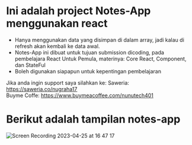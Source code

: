 # Ini adalah project Notes-App menggunakan react

- Hanya menggunakan data yang disimpan di dalam array, jadi kalau di refresh akan kembali ke data awal.
- Notes-App ini dibuat untuk tujuan submission dicoding, pada pembelajara React Untuk Pemula, materinya: Core React, Component, dan StateFul
- Boleh digunakan siapapun untuk kepentingan pembelajaran

Jika anda ingin support saya silahkan ke:
Saweria: https://saweria.co/nugraha17 \
Buyme Coffe: https://www.buymeacoffee.com/nunutech401


# Berikut adalah tampilan notes-app
![Screen Recording 2023-04-25 at 16 47 17](https://user-images.githubusercontent.com/49187517/234240886-fb42ef0c-ba98-4e6f-8a26-d19eef05c1ad.gif)
